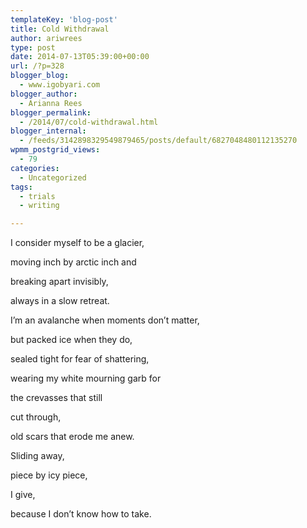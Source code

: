 ```yaml
---
templateKey: 'blog-post'
title: Cold Withdrawal
author: ariwrees
type: post
date: 2014-07-13T05:39:00+00:00
url: /?p=328
blogger_blog:
  - www.igobyari.com
blogger_author:
  - Arianna Rees
blogger_permalink:
  - /2014/07/cold-withdrawal.html
blogger_internal:
  - /feeds/3142898329549879465/posts/default/6827048480112135270
wpmm_postgrid_views:
  - 79
categories:
  - Uncategorized
tags:
  - trials
  - writing

---
```

I consider myself to be a glacier,

moving inch by arctic inch and

breaking apart invisibly,

always in a slow retreat.

I’m an avalanche when moments don’t matter,

but packed ice when they do,

sealed tight for fear of shattering,

wearing my white mourning garb for

the crevasses that still

cut through,

old scars that erode me anew.

Sliding away,

piece by icy piece,

I give,

because I don’t know how to take.